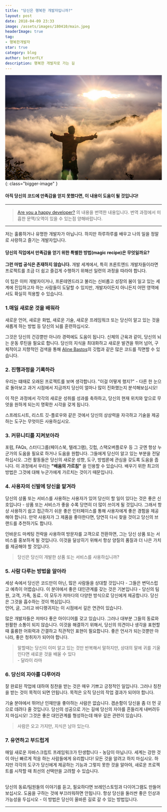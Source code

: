 ```yaml
---
title: "당신은 행복한 개발자입니까?"
layout: post
date: 2018-04-09 23:33
image: /assets/images/180410/main.jpeg
headerImage: true
tag:
- 행복한개발자
star: true
category: blog
author: betterFLY
description: 행복한 개발자로 가는 길 
---
```


![Image][1]{: class="bigger-image" }

#### 아직 당신의 코드에 만족감을 얻지 못했다면, 이 내용이 도움이 될 것입니다!

---

> [Are you a happy developer?](https://codeburst.io/are-you-a-happy-developer-f14f1bd394c5) 의 내용을 번역한 내용입니다.
번역 과정에서 미흡한 문맥/오역이 있을 수 있는점 양해바랍니다.

---

저는 훌륭하거나 유명한 개발자가 아닙니다. 하지만 하루하루를 배우고 나의 일을 정말로 사랑하고 즐기는 개발자입니다.

#### 당신의 직업에서 만족감을 얻기 위한 특별한 방법(magic recipe)은 무엇일까요?
**그런 마법 공식은 존재하지 않습니다.** 개발 세계에서, 특히 프론트엔드 개발자들이라면 프로젝트를 조금 더 쉽고 즐겁게 수행하기 위해선 일련의 과정을 따라야 합니다.
<br/>

이 팁은 이미 개발자이거나, 프론테엔드라고 불리는 신비롭고 성장의 붐이 일고 있는 세계에 진입하고자 하는 사람들이 도달할 수 있지만, 개발자이든지 아니든지 어떤 영역에서도 확실히 적용할 수 있습니다.
<br/>

### 1.매일 새로운 것을 배워라
새로운 언어, 새로운 화법, 새로운 기술, 새로운 프레임워크 또는 당신이 알고 있는 것을 새롭게 하는 방법 등 당신의 뇌를 훈련하십시오.

그것은 당신의 건강뿐만 아니라 경력에도 도움이 됩니다. 신체의 근육과 같이, 당신의 뇌는 운동 루틴을 필요로 합니다.
당신의 지식을 최대화하고 새로운 발견을 뛰어 넘어, 구체적이고 지향적인 검색을 통해 [Aline Bastos](https://github.com/alinebastos/dev-practice)의 깃헙과 같은 많은 코드를 직면할 수 있습니다. 


### 2. 진행과정을 기록하라
우리는 떄때로 오래된 프로젝트를 보며 생각합니다. "이걸 어떻게 했지?" - 다른 한 눈으로 돌아보고 과거 시점에서 지금까지 당신이 얼마나 많이 진화했는지 분석해보십시오!

이 작은 과정에서 각각의 새로운 성취를 성과를 축하하고, 당신의 현재 위치와 앞으로 무엇을 원하게 되는지 명확한 시각을 갖게 됩니다.

스프레드시트, 리스트 깃-플로우와 같은 것에서 당신의 상상력을 자극하고 기술을 제공하는 도구는 무엇이든 사용하십시오.

### 3. 커뮤니티를 지켜보아라
포럼, FAQs, 스터디그룹(페이스북, 텔레그램), 깃헙, 스택오버플로우 등 그 곳엔 항상 누군가의 도움을 필요로 하거나 도움을 원합니다. 그들에게 당신이 알고 있는 부분을 전달하십시오.
그런 활동들은 당신의 새로운 성향, 도구, 방법론에 관심을 갖도록 도움을 줍니다.
이 과정에서 우리는 **"배움의 가르침"** 을 인용할 수 있습니다. 배우기 위한 최고의 방법은 그것에 대해 누군가에게 가르치는 것이기 때문입니다.


### 4. 사용자의 신발에 당신을 맡겨라
당신의 상품 또는 서비스를 사용하는 사용자가 있어 당신이 할 일이 있다는 것은 좋은 신호입니다 - 상품 또는 서비스가 좋을 수록 당연히 더 많이 쓰이게 될 것입니다. 그래서 항상 사용하기 쉽고 접근하기 쉬운 좋은 인터페이스를 통해 사용자에게 좋은 경험을 제공해야 합니다.
만약 사용자가 그 제품을 좋아한다면, 당연히 다시 찾을 것이고 당신의 브랜드를 추천하기도 합니다.

인바운드 마케팅 전략을 사용하여 방문자를 고객으로 전환하면, 그는 당신 상품 또는 서비스를 홍보하게 될 것입니다. 이것을 달상히기 위해서 항상 양질의 품질과 더 나은 가치를 제공해야 할 것입니다.

>당신은 당신이 개발한 상품 또는 서비스를 사용하십니까?

### 5. 사람 다루는 방법을 알아라
세상 속에서 당신은 코드만이 아닌, 많은 사람들을 상대할 것입니다 - 그들은 변덕스럽고 예측이 어렵습니다.
이 분야에서 좋은 대인관계를 갖는 것은 기본입니다 - 당신의 팀원, 고객, 가족, 동료.. 이 모두가 저마다의 다양한 방식으로 당신에게 제공합니다. 당신은 그것을 흡수하는 것이 핵심입니다.
<br/>
언어, 글, 그리고 바디랭귀지는 이 시점에서 깊은 연관이 있습니다.

많은 개발자들은 저마다 좋은 아이디어를 갖고 있습니다. 그러나 대부분 그들의 동료와 원활한 소통이 되지 않습니다.
이것을 해결하기 위해서, 당신의 의견이나 생각을 표현할 때 훌륭한 어휘력과 간결하고 직관적인 표현이 필요합니다.
좋은 언사가 되는것뿐만 아니라, 좋은 청취자가 되어야 합니다.

> 말할때는 당신이 이미 알고 있는 것만 반복해서 말하지만, 상대의 말에 귀를 기울인다면 새로운 것을 배울 수 있다 <br/> - 달라이 라마

### 6. 당신의 자아를 다루어라
잘 완료된 작업에 대하여 칭찬을 받는 것은 매우 기쁘고 긍정적인 일입니다. 그러나 칭찬을 받는 것이 목적이 되면 안됩니다. 목적은 오직 당신의 작업 결과가 되어야 합니다.

기술 분야에서 뛰어난 인재만을 좋아하는 사람은 없습니다. 겸손함이 당신을 좀 더 먼 곳으로 데려다 줄 것입니다.
당신의 성공으로 가는 길에 당신의 자아를 흔들리게 내버려두지 마십시오! 그것은 좋은 대인관계를 형성하는데 매우 깊은 관련이 있습니다.
> 사람은 오고 가지만, 지식은 남아 있는다.


### 7. 유연하고 부드럽게
매일 새로운 자바스크립트 프레임워크가 탄생합니다 - 농담이 아닙니다.
세계는 강한 것이 아닌 빠르게 적응 하는 사람들에게 유리합니다! 모든 것을 알려고 하지 마십시오. 하지만 각각의 도구가 당신에게 제공하는 기능과 그렇지 못한 것을 알아야, 새로운 프로젝트를 시작할 때 최선의 선택만을 고려할 수 있습니다.

<br/>
당신의 동료/팀원들의 이야기를 듣고, 필요하다면 브레인스토밍과 다이어그램도 만들어 보십시오.
도움을 구하는 것에 부끄러워하면 안됩니다. 항상 당신을 둘러싼 좋은 인상과 가능성을 두십시오 - 이 방법은 당신이 올바른 길로 갈 수 있는 방법입니다. 



  

 

---




[1]: /assets/images/180410/main.jpeg